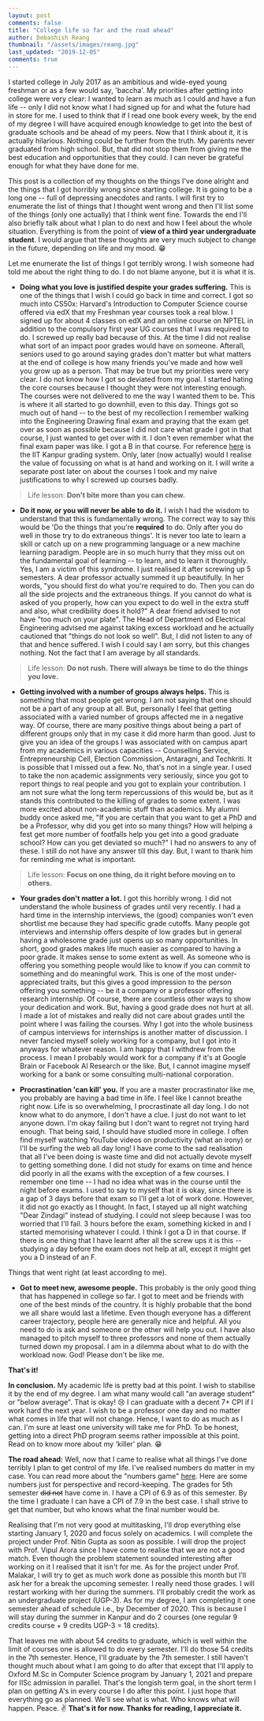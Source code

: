 ```yaml
---
layout: post
comments: false
title: "College life so far and the road ahead"
author: Debashish Reang
thumbnail: "/assets/images/reang.jpg"
last_updated: "2019-12-05"
comments: true
---
```

I started college in July 2017 as an ambitious and wide-eyed young freshman or as a few would say, 'baccha'. My priorities after getting into college were very clear: I wanted to learn as much as I could and have a fun life -- only I did not know what I had signed up for and what the future had in store for me. I used to think that if I read one book every week, by the end of my degree I will have acquired enough knowledge to get into the best of graduate schools and be ahead of my peers. Now that I think about it, it is actually hilarious. Nothing could be further from the truth. My parents never graduated from high school. But, that did not stop them from giving me the best education and opportunities that they could. I can never be grateful enough for what they have done for me.

This post is a collection of my thoughts on the things I've done alright and the things that I got horribly wrong since starting college. It is going to be a long one -- full of depressing anecdotes and rants. I will first try to enumerate the list of things that I thought went wrong and then I'll list some of the things (only one actually) that I think went fine. Towards the end I'll also briefly talk about what I plan to do next and how I feel about the whole situation. Everything is from the point of **view of a third year undergraduate student**. I would argue that these thoughts are very much subject to change in the future, depending on life and my mood. :grin:

Let me enumerate the list of things I got terribly wrong. I wish someone had told me about the right thing to do. I do not blame anyone, but it is what it is.

* **Doing what you love is justified despite your grades suffering.** This is one of the things that I wish I could go back in time and correct. I got so much into CS50x: Harvard's Introduction to Computer Science course offered via edX that my Freshman year courses took a real blow. I signed up for about 4 classes on edX and an online course on NPTEL in addition to the compulsory first year UG courses that I was required to do. I screwed up really bad because of this. At the time I did not realise what sort of an impact poor grades would have on someone. Afterall, seniors used to go around saying grades don't matter but what matters at the end of college is how many friends you've made and how well you grow up as a person. That may be true but my priorities were very clear. I do not know how I got so deviated from my goal. I started hating the core courses because I thought they were not interesting enough. The courses were not delivered to me the way I wanted them to be. This is where it all started to go downhill, even to this day. Things got so much out of hand -- to the best of my recollection I remember walking into the Engineering Drawing final exam and praying that the exam get over as soon as possible because I did not care what grade I got in that course, I just wanted to get over with it. I don't even remember what the final exam paper was like. I got a B in that course. For reference [here](/assets/docs/IITK_Recruitment_Guide_2019-20.pdf) is the IIT Kanpur grading system. Only, later (now actually) would I realise the value of focussing on what is at hand and working on it. I will write a separate post later on about the courses I took and my naive justifications to why I screwed up courses badly.

> Life lesson: **Don't bite more than you can chew.**

* **Do it now, or you will never be able to do it.** I wish I had the wisdom to understand that this is fundamentally wrong. The correct way to say this would be 'Do the things that you're **required** to do. Only after you do well in those try to do extraneous things'. It is never too late to learn a skill or catch up on a new programming language or a new machine learning paradigm. People are in so much hurry that they miss out on the fundamental goal of learning -- to learn, and to learn it thoroughly. Yes, I am a victim of this syndrome. I just realised it after screwing up 5 semesters. A dear professor actually summed it up beautifully. In her words, "you should first do what you're required to do. Then you can do all the side projects and the extraneous things. If you cannot do what is asked of you properly, how can you expect to do well in the extra stuff and also, what credibility does it hold?" A dear friend advised to not have "too much on your plate". The Head of Department od Electrical Engineering advised me against taking excess workload and he actually cautioned that "things do not look so well". But, I did not listen to any of that and hence suffered. I wish I could say I am sorry, but this changes nothing. Not the fact that I am average by all standards.

> Life lesson: **Do not rush. There will always be time to do the things you love.**

* **Getting involved with a number of groups always helps.** This is something that most people get wrong. I am not saying that one should not be a part of any group at all. But, personally I feel that getting associated with a varied number of groups affected me in a negative way. Of course, there are many positive things about being a part of different groups only that in my case it did more harm than good. Just to give you an idea of the groups I was associated with on campus apart from my academics in various capacities -- Counselling Service, Entrepreneurship Cell, Election Commission, Antaragni, and Techkriti. It is possible that I missed out a few. No, that's not in a single year. I used to take the non academic assignments very seriously, since you got to report things to real people and you got to explain your contribution. I am not sure what the long term repercussions of this would be, but as it stands this contributed to the killing of grades to some extent. I was more excited about non-academic stuff than academics. My alumni buddy once asked me, "If you are certain that you want to get a PhD and be a Professor, why did you get into so many things? How will helping a fest get more number of footfalls help you get into a good graduate school? How can you get deviated so much?" I had no answers to any of these. I still do not have any answer till this day. But, I want to thank him for reminding me what is important.

> Life lesson: **Focus on one thing, do it right before moving on to others.**

* **Your grades don't matter a lot.** I got this horribly wrong. I did not understand the whole business of grades until very recently. I had a hard time in the internship interviews, the (good) companies won't even shortlist me because they had specific grade cutoffs. Many people got interviews and internship offers despite of low grades but in general having a wholesome grade just opens up so many opportunities. In short, good grades makes life much easier as compared to having a poor grade. It makes sense to some extent as well. As someone who is offering you something people would like to know if you can commit to something and do meaningful work. This is one of the most under-appreciated traits, but this gives a good impression to the person offering you something -- be it a company or a professor offering research internship. Of course, there are countless other ways to show your dedication and work. But, having a good grade does not hurt at all. I made a lot of mistakes and really did not care about grades until the point where I was failing the courses. Why I got into the whole business of campus interviews for internships is another matter of discussion. I never fancied myself solely working for a company, but I got into it anyways for whatever reason. I am happy that I withdrew from the process. I mean I probably would work for a company if it's at Google Brain or Facebook AI Research or the like. But, I cannot imagine myself working for a bank or some consulting multi-national corporation.


* **Procrastination 'can kill' you.** If you are a master procrastinator like me, you probably are having a bad time in life. I feel like I cannot breathe right now. Life is so overwhelming, I procrastinate all day long. I do not know what to do anymore, I don't have a clue. I just do not want to let anyone down. I'm okay failing but I don't want to regret not trying hard enough. That being said, I should have studied more in college. I often find myself watching YouTube videos on productivity (what an irony) or I'll be surfing the web all day long! I have come to the sad realisation that all I've been doing is waste time and did not actually devote myself to getting something done. I did not study for exams on time and hence did poorly in all the exams with the exception of a few courses. I remember one time -- I had no idea what was in the course until the night before exams. I used to say to myself that it is okay, since there is a gap of 3 days before that exam so I'll get a lot of work done. However, it did not go exactly as I thought. In fact, I stayed up all night watching "Dear Zindagi" instead of studying. I could not sleep because I was too worried that I'll fail. 3 hours before the exam, something kicked in and I started memorising whatever I could. I think I got a D in that course. If there is one thing that I have learnt after all the screw ups it is this -- studying a day before the exam does not help at all, except it might get you a D instead of an F.

Things that went right (at least according to me).
* **Got to meet new, awesome people.** This probably is the only good thing that has happened in college so far. I got to meet and be friends with one of the best minds of the country. It is highly probable that the bond we all share would last a lifetime. Even though everyone has a different career trajectory, people here are generally nice and helpful. All you need to do is ask and someone or the other will help you out. I have also managed to pitch myself to three professors and none of them actually turned down my proposal. I am in a dilemma about what to do with the workload now. God! Please don't be like me.

**That's it!**

**In conclusion.** My academic life is pretty bad at this point. I wish to stabilise it by the end of my degree. I am what many would call "an average student" or "below average". That is okay! :cry: I can graduate with a decent 7+ CPI if I work hard the next year. I wish to be a professor one day and no matter what comes in life that will not change. Hence, I want to do as much as I can. I'm sure at least one university will take me for PhD. To be honest, getting into a direct PhD program seems rather impossible at this point. Read on to know more about my 'killer' plan. :grin:

**The road ahead:** Well, now that I came to realise what all things I've done terribly I plan to get control of my life. I've realised numbers do matter in my case. You can read more about the "numbers game" [here](http://www.pgbovine.net/grades.htm). Here are some numbers just for perspective and record-keeping. The grades for 5th semester <s>did not</s> have come in. I have a CPI of 6.9 as of this semester. By the time I graduate I can have a CPI of 7.9 in the best case. I shall strive to get that number, but who knows what the final number would be.

Realising that I'm not very good at multitasking, I'll drop everything else starting January 1, 2020 and focus solely on academics. I will complete the project under Prof. Nitin Gupta as soon as possible. I will drop the project with Prof. Vipul Arora since I have come to realise that we are not a good match. Even though the problem statement sounded interesting after working on it I realised that it isn't for me. As for the project under Prof. Malakar, I will try to get as much work done as possible this month but I'll ask her for a break the upcoming semester. I really need those grades. I will restart working with her during the summers. I'll probably credit the work as an undergraduate project (UGP-3). As for my degree, I am completing it one semester ahead of schedule i.e., by December of 2020. This is because I will stay during the summer in Kanpur and do 2 courses (one regular 9 credits course + 9 credits UGP-3 = 18 credits).

That leaves me with about 54 credits to graduate, which is well within the limit of courses one is allowed to do every semester. I'll do those 54 credits in the 7th semester. Hence, I'll graduate by the 7th semester. I still haven't thought much about what I am going to do after that except that I'll apply to Oxford M.Sc in Computer Science program by January 1, 2021 and prepare for IISc admission in parallel. That's the longish term goal, in the short term I plan on getting A's in every course I do after this point. I just hope that everything go as planned. We'll see what is what. Who knows what will happen. Peace. :v:
**That's it for now. Thanks for reading, I appreciate it.**

